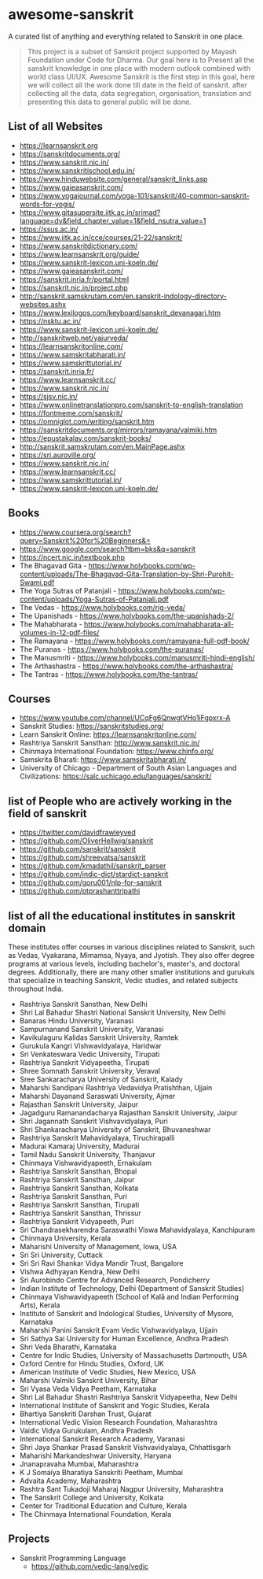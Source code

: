 # awesome-sanskrit
A curated list of anything and everything related to Sanskrit in one place.

> This project is a subset of Sanskrit project supported by Mayash Foundation under Code for Dharma. 
> Our goal here is to Present all the sanskrit knowledge in one place with modern outlook combined with world class UI/UX.
> Awesome Sanskrit is the first step in this goal, here we will collect all the work done till date in the field of sanskrit.
> after collecting all the data, data segregation, organisation, translation and presenting this data to general public will be done.

## List of all Websites

- https://learnsanskrit.org
- https://sanskritdocuments.org/
- https://www.sanskrit.nic.in/
- https://www.sanskritischool.edu.in/
- https://www.hinduwebsite.com/general/sanskrit_links.asp
- https://www.gaieasanskrit.com/
- https://www.yogajournal.com/yoga-101/sanskrit/40-common-sanskrit-words-for-yogis/
- https://www.gitasupersite.iitk.ac.in/srimad?language=dv&field_chapter_value=1&field_nsutra_value=1
- https://ssus.ac.in/
- https://www.iitk.ac.in/cce/courses/21-22/sanskrit/
- https://www.sanskritdictionary.com/
- https://www.learnsanskrit.org/guide/
- https://www.sanskrit-lexicon.uni-koeln.de/
- https://www.gaieasanskrit.com/
- https://sanskrit.inria.fr/portal.html 
- https://sanskrit.nic.in/project.php
- http://sanskrit.samskrutam.com/en.sanskrit-indology-directory-websites.ashx
- https://www.lexilogos.com/keyboard/sanskrit_devanagari.htm
- https://nsktu.ac.in/
- https://www.sanskrit-lexicon.uni-koeln.de/
- http://sanskritweb.net/yajurveda/
- https://learnsanskritonline.com/
- https://www.samskritabharati.in/
- https://www.samskrittutorial.in/
- https://sanskrit.inria.fr/
- https://www.learnsanskrit.cc/
- https://www.sanskrit.nic.in/
- https://sjsv.nic.in/
- https://www.onlinetranslationpro.com/sanskrit-to-english-translation
- https://fontmeme.com/sanskrit/
- https://omniglot.com/writing/sanskrit.htm
- https://sanskritdocuments.org/mirrors/ramayana/valmiki.htm
- https://epustakalay.com/sanskrit-books/
- http://sanskrit.samskrutam.com/en.MainPage.ashx
- https://sri.auroville.org/
- https://www.sanskrit.nic.in/
- https://www.learnsanskrit.cc/
- https://www.samskrittutorial.in/
- https://www.sanskrit-lexicon.uni-koeln.de/

## Books

- https://www.coursera.org/search?query=Sanskrit%20for%20Beginners&=
- https://www.google.com/search?tbm=bks&q=sanskrit
- https://ncert.nic.in/textbook.php
- The Bhagavad Gita - https://www.holybooks.com/wp-content/uploads/The-Bhagavad-Gita-Translation-by-Shri-Purohit-Swami.pdf
- The Yoga Sutras of Patanjali - https://www.holybooks.com/wp-content/uploads/Yoga-Sutras-of-Patanjali.pdf
- The Vedas - https://www.holybooks.com/rig-veda/
- The Upanishads - https://www.holybooks.com/the-upanishads-2/
- The Mahabharata - https://www.holybooks.com/mahabharata-all-volumes-in-12-pdf-files/
- The Ramayana - https://www.holybooks.com/ramayana-full-pdf-book/
- The Puranas - https://www.holybooks.com/the-puranas/
- The Manusmriti - https://www.holybooks.com/manusmriti-hindi-english/
- The Arthashastra - https://www.holybooks.com/the-arthashastra/
- The Tantras - https://www.holybooks.com/the-tantras/

## Courses

- https://www.youtube.com/channel/UCqFg6QnwgtVHo1iFgpxrx-A
- Sanskrit Studies: https://sanskritstudies.org/
- Learn Sanskrit Online: https://learnsanskritonline.com/
- Rashtriya Sanskrit Sansthan: http://www.sanskrit.nic.in/
- Chinmaya International Foundation: https://www.chinfo.org/
- Samskrita Bharati: https://www.samskritabharati.in/
- University of Chicago - Department of South Asian Languages and Civilizations: https://salc.uchicago.edu/languages/sanskrit/

## list of People who are actively working in the field of sanskrit

- https://twitter.com/davidfrawleyved
- https://github.com/OliverHellwig/sanskrit
- https://github.com/sanskrit/sanskrit
- https://github.com/shreevatsa/sanskrit
- https://github.com/kmadathil/sanskrit_parser
- https://github.com/indic-dict/stardict-sanskrit
- https://github.com/goru001/nlp-for-sanskrit
- https://github.com/ptprashanttripathi

## list of all the educational institutes in sanskrit domain
These institutes offer courses in various disciplines related to Sanskrit, such as Vedas, Vyakarana, Mimamsa, Nyaya, and Jyotish. They also offer degree programs at various levels, including bachelor's, master's, and doctoral degrees. Additionally, there are many other smaller institutions and gurukuls that specialize in teaching Sanskrit, Vedic studies, and related subjects throughout India.

- Rashtriya Sanskrit Sansthan, New Delhi
- Shri Lal Bahadur Shastri National Sanskrit University, New Delhi
- Banaras Hindu University, Varanasi
- Sampurnanand Sanskrit University, Varanasi
- Kavikulaguru Kalidas Sanskrit University, Ramtek
- Gurukula Kangri Vishwavidyalaya, Haridwar
- Sri Venkateswara Vedic University, Tirupati
- Rashtriya Sanskrit Vidyapeetha, Tirupati
- Shree Somnath Sanskrit University, Veraval
- Sree Sankaracharya University of Sanskrit, Kalady
- Maharshi Sandipani Rashtriya Vedavidya Pratishthan, Ujjain
- Maharshi Dayanand Saraswati University, Ajmer
- Rajasthan Sanskrit University, Jaipur
- Jagadguru Ramanandacharya Rajasthan Sanskrit University, Jaipur
- Shri Jagannath Sanskrit Vishvavidyalaya, Puri
- Shri Shankaracharya University of Sanskrit, Bhuvaneshwar
- Rashtriya Sanskrit Mahavidyalaya, Tiruchirapalli
- Madurai Kamaraj University, Madurai
- Tamil Nadu Sanskrit University, Thanjavur
- Chinmaya Vishwavidyapeeth, Ernakulam
- Rashtriya Sanskrit Sansthan, Bhopal
- Rashtriya Sanskrit Sansthan, Jaipur
- Rashtriya Sanskrit Sansthan, Kolkata
- Rashtriya Sanskrit Sansthan, Puri
- Rashtriya Sanskrit Sansthan, Tirupati
- Rashtriya Sanskrit Sansthan, Thrissur
- Rashtriya Sanskrit Vidyapeeth, Puri
- Sri Chandrasekharendra Saraswathi Viswa Mahavidyalaya, Kanchipuram
- Chinmaya University, Kerala
- Maharishi University of Management, Iowa, USA
- Sri Sri University, Cuttack
- Sri Sri Ravi Shankar Vidya Mandir Trust, Bangalore
- Vishwa Adhyayan Kendra, New Delhi
- Sri Aurobindo Centre for Advanced Research, Pondicherry
- Indian Institute of Technology, Delhi (Department of Sanskrit Studies)
- Chinmaya Vishwavidyapeeth (School of Kalā and Indian Performing Arts), Kerala
- Institute of Sanskrit and Indological Studies, University of Mysore, Karnataka
- Maharshi Panini Sanskrit Evam Vedic Vishwavidyalaya, Ujjain
- Sri Sathya Sai University for Human Excellence, Andhra Pradesh
- Shri Veda Bharathi, Karnataka
- Centre for Indic Studies, University of Massachusetts Dartmouth, USA
- Oxford Centre for Hindu Studies, Oxford, UK
- American Institute of Vedic Studies, New Mexico, USA
- Maharshi Valmiki Sanskrit University, Bihar
- Sri Vyasa Veda Vidya Peetham, Karnataka
- Shri Lal Bahadur Shastri Rashtriya Sanskrit Vidyapeetha, New Delhi
- International Institute of Sanskrit and Yogic Studies, Kerala
- Bhartiya Sanskriti Darshan Trust, Gujarat
- International Vedic Vision Research Foundation, Maharashtra
- Vaidic Vidya Gurukulam, Andhra Pradesh
- International Sanskrit Research Academy, Varanasi
- Shri Jaya Shankar Prasad Sanskrit Vishvavidyalaya, Chhattisgarh
- Maharishi Markandeshwar University, Haryana
- Jnanapravaha Mumbai, Maharashtra
- K J Somaiya Bharatiya Sanskriti Peetham, Mumbai
- Advaita Academy, Maharashtra
- Rashtra Sant Tukadoji Maharaj Nagpur University, Maharashtra
- The Sanskrit College and University, Kolkata
- Center for Traditional Education and Culture, Kerala
- The Chinmaya International Foundation, Kerala

## Projects

- Sanskrit Programming Language 
  - https://github.com/vedic-lang/vedic
  

